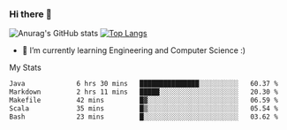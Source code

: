 ### Hi there 👋

![Anurag's GitHub stats](https://github-readme-stats.vercel.app/api?username=MatteoIorio11&show_icons=true&theme=dark) 
[![Top Langs](https://github-readme-stats.vercel.app/api/top-langs/?username=MatteoIorio11&theme=dark)](https://github.com/MatteoIorio11/github-readme-stats)

- 🌱 I’m currently learning Engineering and Computer Science :)

<!--
**MatteoIorio11/MatteoIorio11** is a ✨ _special_ ✨ repository because its `README.md` (this file) appears on your GitHub profile.

Here are some ideas to get you started:

- 🔭 I’m currently working on ...
- 🌱 I’m currently learning ...
- 👯 I’m looking to collaborate on ...
- 🤔 I’m looking for help with ...
- 💬 Ask me about ...
- 📫 How to reach me: ...
- 😄 Pronouns: ...
- ⚡ Fun fact: ...
-->
My Stats
<!--START_SECTION:waka-->

```txt
Java             6 hrs 30 mins   ███████████████░░░░░░░░░░   60.37 %
Markdown         2 hrs 11 mins   █████░░░░░░░░░░░░░░░░░░░░   20.30 %
Makefile         42 mins         █▓░░░░░░░░░░░░░░░░░░░░░░░   06.59 %
Scala            35 mins         █▒░░░░░░░░░░░░░░░░░░░░░░░   05.54 %
Bash             23 mins         █░░░░░░░░░░░░░░░░░░░░░░░░   03.62 %
```

<!--END_SECTION:waka-->
